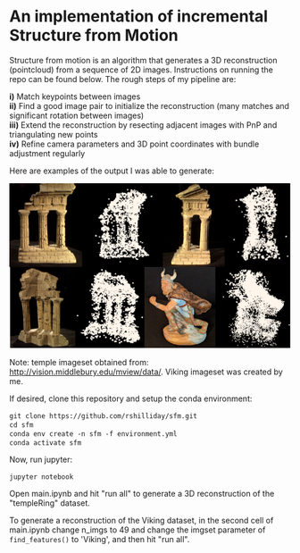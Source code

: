 # An implementation of incremental Structure from Motion

Structure from motion is an algorithm that generates a 3D reconstruction (pointcloud) from a sequence of 2D images. Instructions on running the repo can be found below. The rough steps of my pipeline are: 

**i)** Match keypoints between images  
**ii)** Find a good image pair to initialize the reconstruction (many matches and significant rotation between images)  
**iii)** Extend the reconstruction by resecting adjacent images with PnP and triangulating new points  
**iv)** Refine camera parameters and 3D point coordinates with bundle adjustment regularly

Here are examples of the output I was able to generate:

![](results/results_collage.png)

Note: temple imageset obtained from: http://vision.middlebury.edu/mview/data/. Viking imageset was created by me. 

If desired, clone this repository and setup the conda environment:
```
git clone https://github.com/rshilliday/sfm.git
cd sfm
conda env create -n sfm -f environment.yml
conda activate sfm
```

Now, run jupyter:
```
jupyter notebook
```
Open main.ipynb and hit "run all" to generate a 3D reconstruction of the "templeRing" dataset.

To generate a reconstruction of the Viking dataset, in the second cell of main.ipynb change n_imgs to 49 and change the imgset parameter of `find_features()` to 'Viking', and then hit "run all".
